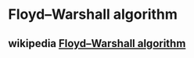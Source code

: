 # Floyd–Warshall algorithm



## wikipedia [Floyd–Warshall algorithm](https://en.wikipedia.org/wiki/Floyd–Warshall_algorithm)